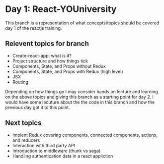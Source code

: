 # Day 1: React-YOUniversity

This branch is a representation of what concepts/topics should be covered day 1 of the reactjs training.

## Relevent topics for branch
* Create-react-app: what is it? 
* Project structure and how things tick
* Components, State, and Props without Redux
* Components, State, and Props with Redux (high level)
* JSX
* Routing

Depending on how things go I may consider hands on lecture and learning on the above topics and giving this branch as a starting point for day 2. I would have some lecuture about the the code in this branch and how the previous day got it to this point. 

## Next topics
* Implent Redux covering components, connected components, actions, and reducers
* Interaction with third party API
* Introduction to middleware (thunk vs saga)
* Handling authentication data in a react appliction